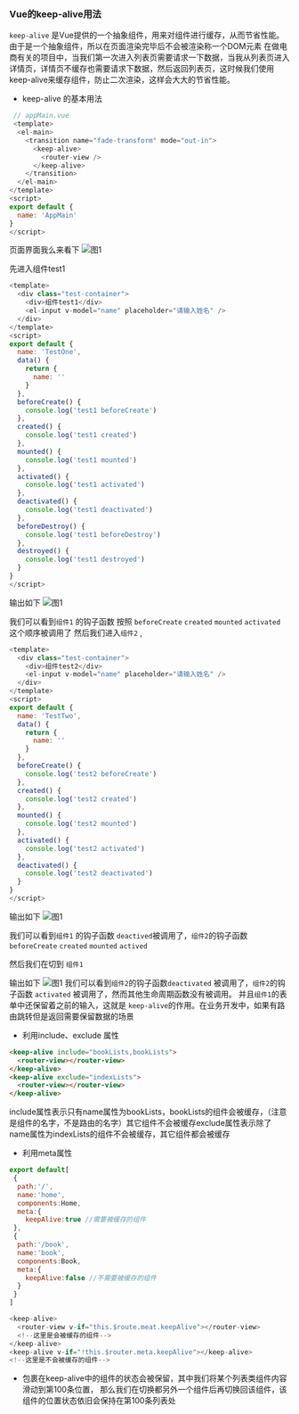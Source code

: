 ### Vue的keep-alive用法

`keep-alive` 是Vue提供的一个抽象组件，用来对组件进行缓存，从而节省性能。由于是一个抽象组件，所以在页面渲染完毕后不会被渲染称一个DOM元素
在做电商有关的项目中，当我们第一次进入列表页需要请求一下数据，当我从列表页进入详情页，详情页不缓存也需要请求下数据，然后返回列表页，这时候我们使用keep-alive来缓存组件，防止二次渲染，这样会大大的节省性能。

* keep-alive 的基本用法
```js
 // appMain.vue
 <template>
  <el-main>
    <transition name="fade-transform" mode="out-in">
      <keep-alive>
        <router-view />
      </keep-alive>
    </transition>
  </el-main>
</template>
<script>
export default {
  name: 'AppMain'
}
</script>
```

页面界面我么来看下
![图1](./img/keepAlive/1.jpg)


先进入组件test1

```js 
<template>
  <div class="test-container">
    <div>组件test1</div>
    <el-input v-model="name" placeholder="请输入姓名" />
  </div>
</template>
<script>
export default {
  name: 'TestOne',
  data() {
    return {
      name: ''
    }
  },
  beforeCreate() {
    console.log('test1 beforeCreate')
  },
  created() {
    console.log('test1 created')
  },
  mounted() {
    console.log('test1 mounted')
  },
  activated() {
    console.log('test1 activated')
  },
  deactivated() {
    console.log('test1 deactivated')
  },
  beforeDestroy() {
    console.log('test1 beforeDestroy')
  },
  destroyed() {
    console.log('test1 destroyed')
  }
}
</script>
```

输出如下
![图1](./img/keepAlive/1.jpg)

我们可以看到`组件1` 的钩子函数 按照 `beforeCreate` `created` `mounted` `activated` 这个顺序被调用了
然后我们进入`组件2` ,

```js
<template>
  <div class="test-container">
    <div>组件test2</div>
    <el-input v-model="name" placeholder="请输入姓名" />
  </div>
</template>
<script>
export default {
  name: 'TestTwo',
  data() {
    return {
      name: ''
    }
  },
  beforeCreate() {
    console.log('test2 beforeCreate')
  },
  created() {
    console.log('test2 created')
  },
  mounted() {
    console.log('test2 mounted')
  },
  activated() {
    console.log('test2 activated')
  },
  deactivated() {
    console.log('test2 deactivated')
  }
}
</script>
```
输出如下
![图1](./img/keepAlive/3.jpg)

我们可以看到`组件1` 的钩子函数 `deactived`被调用了，`组件2`的钩子函数`beforeCreate` `created` `mounted` `actived`

然后我们在切到 `组件1`

输出如下
![图1](./img/keepAlive/4.jpg)
我们可以看到`组件2`的钩子函数`deactivated` 被调用了，`组件2`的钩子函数 `activated` 被调用了，然而其他生命周期函数没有被调用。
并且`组件1`的表单中还保留着之前的输入，这就是 `keep-alive`的作用。在业务开发中，如果有路由跳转但是返回需要保留数据的场景


* 利用include、exclude 属性

```html
<keep-alive include="bookLists,bookLists">
  <router-view></router-view>
</keep-alive>
<keep-alive exclude="indexLists">
  <router-view></router-view>
</keep-alive>
```
include属性表示只有name属性为bookLists，bookLists的组件会被缓存，（注意是组件的名字，不是路由的名字）其它组件不会被缓存exclude属性表示除了name属性为indexLists的组件不会被缓存，其它组件都会被缓存

* 利用meta属性
```js
export default[
 {
  path:'/',
  name:'home',
  components:Home,
  meta:{
    keepAlive:true //需要被缓存的组件
 },
 {
  path:'/book',
  name:'book',
  components:Book,
  meta:{
    keepAlive:false //不需要被缓存的组件
  }
 }
]
```
```js
<keep-alive>
  <router-view v-if="this.$route.meat.keepAlive"></router-view>
  <!--这里是会被缓存的组件-->
</keep-alive>
<keep-alive v-if="!this.$router.meta.keepAlive"></keep-alive>
<!--这里是不会被缓存的组件-->
```

* 包裹在keep-alive中的组件的状态会被保留，其中我们将某个列表类组件内容滑动到第100条位置，
那么我们在切换都另外一个组件后再切换回该组件，该组件的位置状态依旧会保持在第100条列表处









